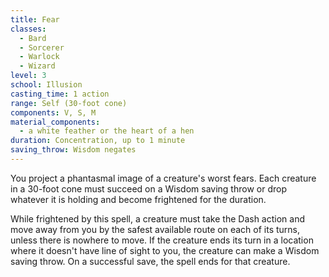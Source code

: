 ```yaml
---
title: Fear
classes:
  - Bard
  - Sorcerer
  - Warlock
  - Wizard
level: 3
school: Illusion
casting_time: 1 action
range: Self (30-foot cone)
components: V, S, M
material_components:
  - a white feather or the heart of a hen
duration: Concentration, up to 1 minute
saving_throw: Wisdom negates
---
```


You project a phantasmal image of a creature's worst fears. Each creature in a 30-foot cone must succeed on a Wisdom saving throw or drop whatever it is holding and become frightened for the duration.

While frightened by this spell, a creature must take the Dash action and move away from you by the safest available route on each of its turns, unless there is nowhere to move. If the creature ends its turn in a location where it doesn't have line of sight to you, the creature can make a Wisdom saving throw. On a successful save, the spell ends for that creature.
